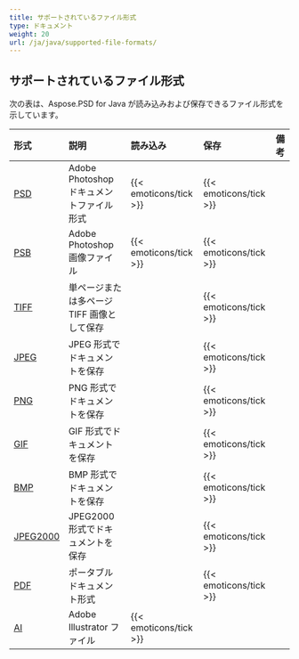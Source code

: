 ```yaml
---
title: サポートされているファイル形式
type: ドキュメント
weight: 20
url: /ja/java/supported-file-formats/
---
```


## **サポートされているファイル形式**
次の表は、Aspose.PSD for Java が読み込みおよび保存できるファイル形式を示しています。

|**形式**|**説明**|**読み込み**|**保存**|**備考**|
| :- | :- | :- | :- | :- |
|[PSD](https://wiki.fileformat.com/image/psd/)|Adobe Photoshop ドキュメントファイル形式|{{< emoticons/tick >}}|{{< emoticons/tick >}}| |
|[PSB](https://wiki.fileformat.com/image/psb/)|Adobe Photoshop 画像ファイル|{{< emoticons/tick >}}|{{< emoticons/tick >}}| |
|[TIFF](https://wiki.fileformat.com/image/tiff)|単ページまたは多ページ TIFF 画像として保存| |{{< emoticons/tick >}}| |
|[JPEG](https://wiki.fileformat.com/image/jpeg/)|JPEG 形式でドキュメントを保存| |{{< emoticons/tick >}}| |
|[PNG](https://wiki.fileformat.com/image/png/)|PNG 形式でドキュメントを保存| |{{< emoticons/tick >}}| |
|[GIF](https://wiki.fileformat.com/image/gif/)|GIF 形式でドキュメントを保存| |{{< emoticons/tick >}}| |
|[BMP](https://wiki.fileformat.com/image/bmp/)|BMP 形式でドキュメントを保存| |{{< emoticons/tick >}}| |
|[JPEG2000](https://wiki.fileformat.com/image/jp2/)|JPEG2000 形式でドキュメントを保存| |{{< emoticons/tick >}}| |
|[PDF](https://wiki.fileformat.com/view/pdf/)|ポータブルドキュメント形式| |{{< emoticons/tick >}}| |
|[AI](/psd/ja/java/ai-adobe-illustrator-format/)|Adobe Illustrator ファイル|{{< emoticons/tick >}}| | |
